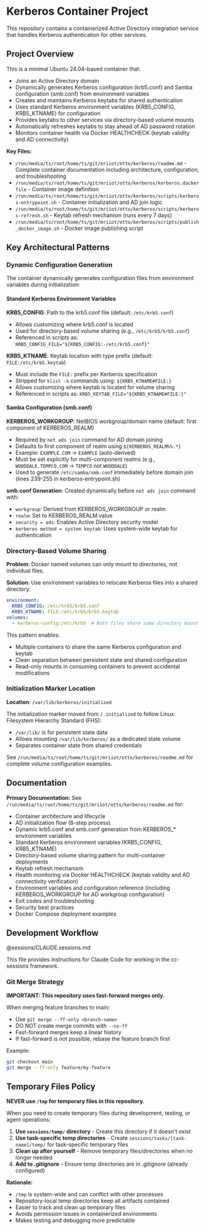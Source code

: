 # Kerberos Container Project

This repository contains a containerized Active Directory integration service that handles Kerberos authentication for other services.

## Project Overview

This is a minimal Ubuntu 24.04-based container that:
- Joins an Active Directory domain
- Dynamically generates Kerberos configuration (krb5.conf) and Samba configuration (smb.conf) from environment variables
- Creates and maintains Kerberos keytabs for shared authentication
- Uses standard Kerberos environment variables (KRB5_CONFIG, KRB5_KTNAME) for configuration
- Provides keytabs to other services via directory-based volume mounts
- Automatically refreshes keytabs to stay ahead of AD password rotation
- Monitors container health via Docker HEALTHCHECK (keytab validity and AD connectivity)

**Key Files:**
- `/run/media/ts/root/home/ts/git/mriiot/otto/kerberos/readme.md` - Complete container documentation including architecture, configuration, and troubleshooting
- `/run/media/ts/root/home/ts/git/mriiot/otto/kerberos/kerberos.dockerfile` - Container image definition
- `/run/media/ts/root/home/ts/git/mriiot/otto/kerberos/scripts/kerberos-entrypoint.sh` - Container initialization and AD join logic
- `/run/media/ts/root/home/ts/git/mriiot/otto/kerberos/scripts/kerberos-refresh.sh` - Keytab refresh mechanism (runs every 7 days)
- `/run/media/ts/root/home/ts/git/mriiot/otto/kerberos/scripts/publish_docker_image.sh` - Docker image publishing script

## Key Architectural Patterns

### Dynamic Configuration Generation

The container dynamically generates configuration files from environment variables during initialization:

#### Standard Kerberos Environment Variables

**KRB5_CONFIG**: Path to the krb5.conf file (default: `/etc/krb5.conf`)
- Allows customizing where krb5.conf is located
- Used for directory-based volume sharing (e.g., `/etc/krb5/krb5.conf`)
- Referenced in scripts as: `KRB5_CONFIG_FILE="${KRB5_CONFIG:-/etc/krb5.conf}"`

**KRB5_KTNAME**: Keytab location with type prefix (default: `FILE:/etc/krb5.keytab`)
- Must include the `FILE:` prefix per Kerberos specification
- Stripped for `klist -k` commands using: `${KRB5_KTNAME#FILE:}`
- Allows customizing where keytab is located for volume sharing
- Referenced in scripts as: `KRB5_KEYTAB_FILE="${KRB5_KTNAME#FILE:}"`

#### Samba Configuration (smb.conf)

**KERBEROS_WORKGROUP**: NetBIOS workgroup/domain name (default: first component of KERBEROS_REALM)
- Required by `net ads join` command for AD domain joining
- Defaults to first component of realm using `${KERBEROS_REALM%%.*}`
- Example: `EXAMPLE.COM` → `EXAMPLE` (auto-derived)
- Must be set explicitly for multi-component realms (e.g., `WOODDALE.TEMPCO.COM` → `TEMPCO` not `WOODDALE`)
- Used to generate `/etc/samba/smb.conf` immediately before domain join (lines 239-255 in kerberos-entrypoint.sh)

**smb.conf Generation**: Created dynamically before `net ads join` command with:
- `workgroup`: Derived from KERBEROS_WORKGROUP or realm
- `realm`: Set to KERBEROS_REALM value
- `security = ads`: Enables Active Directory security model
- `kerberos method = system keytab`: Uses system-wide keytab for authentication

### Directory-Based Volume Sharing

**Problem**: Docker named volumes can only mount to directories, not individual files.

**Solution**: Use environment variables to relocate Kerberos files into a shared directory:
```yaml
environment:
  KRB5_CONFIG: /etc/krb5/krb5.conf
  KRB5_KTNAME: FILE:/etc/krb5/krb5.keytab
volumes:
  - kerberos-config:/etc/krb5  # Both files share same directory mount
```

This pattern enables:
- Multiple containers to share the same Kerberos configuration and keytab
- Clean separation between persistent state and shared configuration
- Read-only mounts in consuming containers to prevent accidental modifications

### Initialization Marker Location

**Location**: `/var/lib/kerberos/initialized`

The initialization marker moved from `/.initialized` to follow Linux Filesystem Hierarchy Standard (FHS):
- `/var/lib/` is for persistent state data
- Allows mounting `/var/lib/kerberos/` as a dedicated state volume
- Separates container state from shared credentials

See `/run/media/ts/root/home/ts/git/mriiot/otto/kerberos/readme.md` for complete volume configuration examples.

## Documentation

**Primary Documentation:** See `/run/media/ts/root/home/ts/git/mriiot/otto/kerberos/readme.md` for:
- Container architecture and lifecycle
- AD initialization flow (8-step process)
- Dynamic krb5.conf and smb.conf generation from KERBEROS_* environment variables
- Standard Kerberos environment variables (KRB5_CONFIG, KRB5_KTNAME)
- Directory-based volume sharing pattern for multi-container deployments
- Keytab refresh mechanism
- Health monitoring via Docker HEALTHCHECK (keytab validity and AD connectivity verification)
- Environment variables and configuration reference (including KERBEROS_WORKGROUP for AD workgroup configuration)
- Exit codes and troubleshooting
- Security best practices
- Docker Compose deployment examples

## Development Workflow

@sessions/CLAUDE.sessions.md

This file provides instructions for Claude Code for working in the cc-sessions framework.

### Git Merge Strategy

**IMPORTANT: This repository uses fast-forward merges only.**

When merging feature branches to main:
- Use `git merge --ff-only <branch-name>`
- DO NOT create merge commits with `--no-ff`
- Fast-forward merges keep a linear history
- If fast-forward is not possible, rebase the feature branch first

Example:
```bash
git checkout main
git merge --ff-only feature/my-feature
```

## Temporary Files Policy

**NEVER use `/tmp` for temporary files in this repository.**

When you need to create temporary files during development, testing, or agent operations:

1. **Use `sessions/temp/` directory** - Create this directory if it doesn't exist
2. **Use task-specific temp directories** - Create `sessions/tasks/[task-name]/temp/` for task-specific temporary files
3. **Clean up after yourself** - Remove temporary files/directories when no longer needed
4. **Add to .gitignore** - Ensure temp directories are in .gitignore (already configured)

**Rationale:**
- `/tmp` is system-wide and can conflict with other processes
- Repository-local temp directories keep all artifacts contained
- Easier to track and clean up temporary files
- Avoids permission issues in containerized environments
- Makes testing and debugging more predictable
